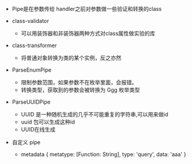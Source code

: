 - Pipe是在参数传给 handler之前对参数做一些验证和转换的class

* class-validator
  - 可以用装饰器和非装饰器两种方式对class属性做实验的库
* class-transformer

  - 将普通对象转换为类的某个实例，反之亦然

* ParseEnumPipe

  - 限制参数范围，如果参数不在枚举里面，会报错。
  - 转换类型，获取到的参数会被转换为 Ggg 枚举类型

* ParseUUIDPipe

  - UUID 是一种随机生成的几乎不可能重复的字符串,可以用来做id
  - uuid 包可以生成这种id
  - UUID在线生成

* 自定义 pipe
  - metadata { metatype: [Function: String], type: 'query', data: 'aaa' }
